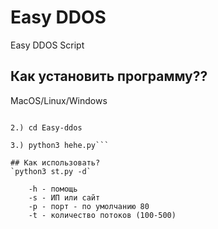 # Easy DDOS
Easy DDOS Script

## Как установить программу??

MacOS/Linux/Windows

```1.)git clone https://github.com/Alektherblxdev/Easy-ddos

2.) cd Easy-ddos

3.) python3 hehe.py```

## Как использовать?
`python3 st.py -d`

	-h - помощь
	-s - ИП или сайт
	-p - порт - по умолчанию 80
	-t - количество потоков (100-500)
